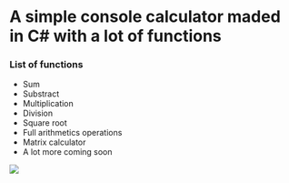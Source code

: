 

<h1> A simple console calculator maded in C# with a lot of functions </h2>

<h3> List of functions </h3>
<ul>
<li>Sum</li>
<li>Substract </li>
<li>Multiplication</li>
<li>Division</li>
<li>Square root</li>
<li>Full arithmetics operations </li>
<li> Matrix calculator </li>
<li> A lot more coming soon</li>
</ul>

<img src="https://i.im.ge/2022/09/02/OYxiID.imagen-2022-09-02-145929704.png">

